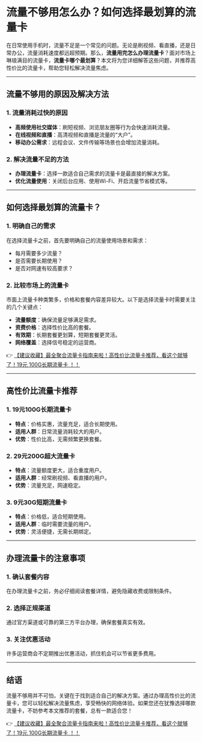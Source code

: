 # 流量不够用怎么办？如何选择最划算的流量卡

在日常使用手机时，流量不足是一个常见的问题。无论是刷视频、看直播，还是日常办公，流量消耗速度都远超预期。那么，**流量用完怎么办理流量卡**？面对市场上琳琅满目的流量卡，**流量卡哪个最划算**？本文将为您详细解答这些问题，并推荐高性价比的流量卡，帮助您轻松解决流量焦虑。

---

## 流量不够用的原因及解决方法

### 1. 流量消耗过快的原因
- **高频使用社交媒体**：刷短视频、浏览朋友圈等行为会快速消耗流量。
- **在线视频和直播**：高清视频和直播是流量的“大户”。
- **移动办公需求**：远程会议、文件传输等场景也会增加流量消耗。

### 2. 解决流量不足的方法
- **办理流量卡**：选择一款适合自己需求的流量卡是最直接的解决方案。
- **优化流量使用**：关闭后台应用、使用Wi-Fi、开启流量节省模式等。

---

## 如何选择最划算的流量卡？

### 1. 明确自己的需求
在选择流量卡之前，首先要明确自己的流量使用场景和需求：
- 每月需要多少流量？
- 是否需要长期使用？
- 是否对网速有较高要求？

### 2. 比较市场上的流量卡
市面上流量卡种类繁多，价格和套餐内容差异较大。以下是选择流量卡时需要关注的几个关键点：
- **流量额度**：确保流量足够满足需求。
- **资费价格**：选择性价比高的套餐。
- **有效期**：长期套餐更划算，短期套餐更灵活。
- **网络覆盖**：选择信号稳定的运营商。

👉 [【建议收藏】最全聚合流量卡指南来啦！高性价比流量卡推荐，看这个就够了！19元 100G长期流量卡 ！！](https://bit.ly/Liuliangka)

---

## 高性价比流量卡推荐

### 1. 19元100G长期流量卡
- **特点**：价格实惠，流量充足，适合长期使用。
- **适用人群**：日常流量消耗较大的用户。
- **优势**：性价比高，无需频繁更换套餐。

### 2. 29元200G超大流量卡
- **特点**：流量额度更大，适合重度用户。
- **适用人群**：经常刷视频、看直播的用户。
- **优势**：流量充足，网速稳定。

### 3. 9元30G短期流量卡
- **特点**：价格低，适合短期使用。
- **适用人群**：临时需要流量的用户。
- **优势**：灵活便捷，无需长期绑定。

---

## 办理流量卡的注意事项

### 1. 确认套餐内容
在办理流量卡之前，务必仔细阅读套餐详情，避免隐藏收费或限制条件。

### 2. 选择正规渠道
通过官方渠道或可靠的第三方平台办理，确保套餐真实有效。

### 3. 关注优惠活动
许多运营商会不定期推出优惠活动，抓住机会可以节省更多费用。

---

## 结语

流量不够用并不可怕，关键在于找到适合自己的解决方案。通过办理高性价比的流量卡，您可以轻松解决流量焦虑，享受畅快的网络体验。如果您还在犹豫选择哪款流量卡，不妨参考本文推荐的套餐，总有一款适合您！

👉 [【建议收藏】最全聚合流量卡指南来啦！高性价比流量卡推荐，看这个就够了！19元 100G长期流量卡 ！！](https://bit.ly/Liuliangka)